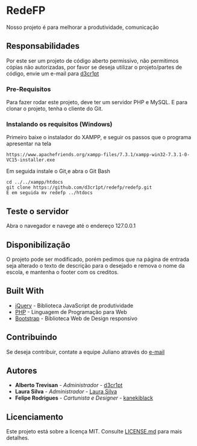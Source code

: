 # RedeFP

Nosso projeto é para melhorar a produtividade, comunicação

## Responsabilidades

Por este ser um projeto de código aberto permissivo, não permitimos cópias não autorizadas, por favor se deseja utilizar o projeto/partes de código, envie um e-mail para [d3cr1pt](mailto:mineplay152@gmail.com)

### Pre-Requisitos

Para fazer rodar este projeto, deve ter um servidor PHP e MySQL.
E para clonar o projeto, tenha o cliente do Git.

### Instalando os requisitos (Windows)

Primeiro baixe o instalador do XAMPP, e seguir os passos que o programa apresentar na tela

```
https://www.apachefriends.org/xampp-files/7.3.1/xampp-win32-7.3.1-0-VC15-installer.exe
```

Em seguida instale o Git,e abra o Git Bash

```
cd ../../xampp/htdocs
git clone https://github.com/d3cr1pt/redefp/redefp.git
E em seguida mv redefp ../htdocs
```

## Teste o servidor

Abra o navegador e navege até o endereço 127.0.0.1

## Disponibilização

O projeto pode ser modificado, porém pedimos que na página de entrada seja alterado o texto de descrição para o desejado e remova o nome da escola, e mantenha o footer com os creditos.

## Built With

* [jQuery](https://jquery.com) - Biblioteca JavaScript de produtividade
* [PHP](http://www.php.net) - Linguagem de Programação para Web
* [Bootstrap](http://getbootstrap.com/) - Biblioteca Web de Design responsivo

## Contribuindo

Se deseja contribuir, contate a equipe Juliano através do [e-mail](mailto:mineplay152@gmail.com)

## Autores

* **Alberto Trevisan** - *Administrador* - [d3cr1pt](https://github.com/d3cr1pt)
* **Laura Silva** - *Administrador* - [Laura Silva](https://www.facebook.com/profile.php?id=100010415355189)
* **Felipe Rodrigues** - *Cartunista e Designer* - [kanekiblack](https://github.com/kanekiblack)

## Licenciamento

Este projeto está sobre a licença MIT. Consulte [LICENSE.md](LICENSE.md) para mais detalhes.
